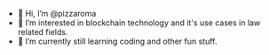 - 👋 Hi, I’m @pizzaroma
- 👀 I’m interested in blockchain technology and it's use cases in law related fields.
- 🌱 I’m currently still learning coding and other fun stuff.


<!---
pizzaroma/pizzaroma is a ✨ special ✨ repository because its `README.md` (this file) appears on your GitHub profile.
You can click the Preview link to take a look at your changes.
--->
